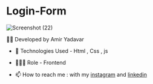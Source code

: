 # Login-Form

![Screenshot (22)](https://user-images.githubusercontent.com/110972269/199659073-4b318652-d851-42ff-b8e0-22621489b730.png)


👨‍💻 Developed by Amir Yadavar

- 🤖 Technologies Used - Html , Css , js

- 🕵🏻‍♀️ Role - Frontend

- 📫 How to reach me : with my [instagram](https://instagram.com/amir_yadavar_?igshid=YmMyMTA2M2Y=) and [linkedin](https://www.linkedin.com/in/amir-yadavar-269904242/)
